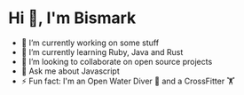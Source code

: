 # Hi :wave:, I'm Bismark

- 🔭 I’m currently working on some stuff
- 🌱 I’m currently learning Ruby, Java and Rust
- 👯 I’m looking to collaborate on open source projects
- 💬 Ask me about Javascript
- ⚡ Fun fact: I'm an Open Water Diver 🤿 and a CrossFitter 🏋️

